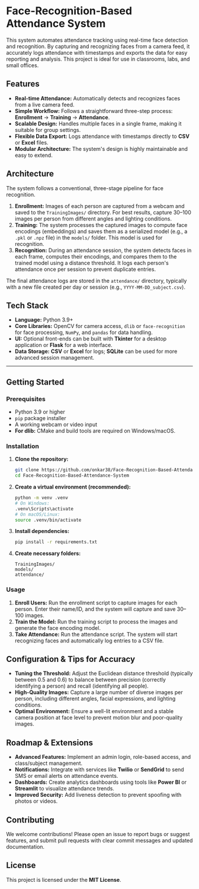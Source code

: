 # Face-Recognition-Based Attendance System

This system automates attendance tracking using real-time face detection and recognition. By capturing and recognizing faces from a camera feed, it accurately logs attendance with timestamps and exports the data for easy reporting and analysis. This project is ideal for use in classrooms, labs, and small offices.

## Features

  * **Real-time Attendance:** Automatically detects and recognizes faces from a live camera feed.
  * **Simple Workflow:** Follows a straightforward three-step process: **Enrollment** → **Training** → **Attendance**.
  * **Scalable Design:** Handles multiple faces in a single frame, making it suitable for group settings.
  * **Flexible Data Export:** Logs attendance with timestamps directly to **CSV** or **Excel** files.
  * **Modular Architecture:** The system's design is highly maintainable and easy to extend.

## Architecture

The system follows a conventional, three-stage pipeline for face recognition.

1.  **Enrollment:** Images of each person are captured from a webcam and saved to the `TrainingImages/` directory. For best results, capture 30–100 images per person from different angles and lighting conditions.
2.  **Training:** The system processes the captured images to compute face encodings (embeddings) and saves them as a serialized model (e.g., a `.pkl` or `.npz` file) in the `models/` folder. This model is used for recognition.
3.  **Recognition:** During an attendance session, the system detects faces in each frame, computes their encodings, and compares them to the trained model using a distance threshold. It logs each person's attendance once per session to prevent duplicate entries.

The final attendance logs are stored in the `attendance/` directory, typically with a new file created per day or session (e.g., `YYYY-MM-DD_subject.csv`).

## Tech Stack

  * **Language:** Python 3.9+
  * **Core Libraries:** OpenCV for camera access, `dlib` or `face-recognition` for face processing, `NumPy`, and `pandas` for data handling.
  * **UI:** Optional front-ends can be built with **Tkinter** for a desktop application or **Flask** for a web interface.
  * **Data Storage:** **CSV** or **Excel** for logs; **SQLite** can be used for more advanced session management.

-----

## Getting Started

### Prerequisites

  * Python 3.9 or higher
  * `pip` package installer
  * A working webcam or video input
  * **For dlib:** CMake and build tools are required on Windows/macOS.

### Installation

1.  **Clone the repository:**
    ```bash
    git clone https://github.com/onkar38/Face-Recognition-Based-Attendance-System
    cd Face-Recognition-Based-Attendance-System
    ```
2.  **Create a virtual environment (recommended):**
    ```bash
    python -m venv .venv
    # On Windows:
    .venv\Scripts\activate
    # On macOS/Linux:
    source .venv/bin/activate
    ```
3.  **Install dependencies:**
    ```bash
    pip install -r requirements.txt
    ```
4.  **Create necessary folders:**
    ```
    TrainingImages/
    models/
    attendance/
    ```

### Usage

1.  **Enroll Users:** Run the enrollment script to capture images for each person. Enter their name/ID, and the system will capture and save 30–100 images.
2.  **Train the Model:** Run the training script to process the images and generate the face encoding model.
3.  **Take Attendance:** Run the attendance script. The system will start recognizing faces and automatically log entries to a CSV file.

## Configuration & Tips for Accuracy

  * **Tuning the Threshold:** Adjust the Euclidean distance threshold (typically between 0.5 and 0.6) to balance between precision (correctly identifying a person) and recall (identifying all people).
  * **High-Quality Images:** Capture a large number of diverse images per person, including different angles, facial expressions, and lighting conditions.
  * **Optimal Environment:** Ensure a well-lit environment and a stable camera position at face level to prevent motion blur and poor-quality images.

## Roadmap & Extensions

  * **Advanced Features:** Implement an admin login, role-based access, and class/subject management.
  * **Notifications:** Integrate with services like **Twilio** or **SendGrid** to send SMS or email alerts on attendance events.
  * **Dashboards:** Create analytics dashboards using tools like **Power BI** or **Streamlit** to visualize attendance trends.
  * **Improved Security:** Add liveness detection to prevent spoofing with photos or videos.

## Contributing

We welcome contributions\! Please open an issue to report bugs or suggest features, and submit pull requests with clear commit messages and updated documentation.

## License

This project is licensed under the **MIT License**.
